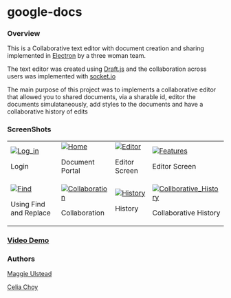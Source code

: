 # google-docs

<h3>Overview</h3>
<p>This is a Collaborative text editor with document creation and sharing implemented in <a href="https://electronjs.org/">Electron</a> by a three woman team.</p>
<p>The text editor was created using <a href="https://draftjs.org">Draft.js</a> and the collaboration across users was implemented with <a href="https://socket.io/docs/">socket.io</a></p>
<p> The main purpose of this project was to implements a collaborative editor that allowed you to shared documents, via a sharable id, editor the documents simulataneously, add styles to the documents and have a collaborative history of edits</p>

<h3>ScreenShots</h3>
<table>
  <tr>
    <td>
      <a href="https://ibb.co/ihRRBU"><img src="https://thumb.ibb.co/ihRRBU/Log_in.png" alt="Log_in" border="0"></a>
      <p>Login</p>
    </td>
    <td>
      <a href="https://ibb.co/kFD6BU"><img src="https://thumb.ibb.co/kFD6BU/Home.png" alt="Home" border="0"></a>
      <p>Document Portal</p>
    </td>
    <td>
      <a href="https://ibb.co/hTTTQp"><img src="https://thumb.ibb.co/hTTTQp/Editor.png" alt="Editor" border="0"></a>
      <p>Editor Screen</p>
    </td>
    <td>
      <a href="https://ibb.co/kfQ8Qp"><img src="https://thumb.ibb.co/kfQ8Qp/Features.png" alt="Features" border="0"></a>
      <p>Editor Screen</p>
    </td>
  </tr>
  <tr>
    <td>
      <a href="https://ibb.co/nP0xJ9"><img src="https://thumb.ibb.co/nP0xJ9/Find.png" alt="Find" border="0"></a>
      <p>Using Find and Replace</p>
    </td>
    <td>
      <a href="https://ibb.co/gWNYrU"><img src="https://thumb.ibb.co/gWNYrU/Collaboration.png" alt="Collaboration" border="0"></a>
      <p>Collaboration</p>
    </td>
    <td>
      <a href="https://ibb.co/ck7cJ9"><img src="https://thumb.ibb.co/ck7cJ9/History.png" alt="History" border="0"></a>
      <p>History</p>
    </td>
    <td>
      <a href="https://ibb.co/fXyjy9"><img src="https://thumb.ibb.co/fXyjy9/Collborative_History.png" alt="Collborative_History" border="0"></a>
      <p>Collaborative History</p>
    </td>
  </tr>
</table>

<h3><a href="https://vimeo.com/281367961#t=20s">Video Demo </a></h3>

<h3>Authors</h3>
<p><a href="https://github.com/mugelstad">Maggie Ulstead</a></p>
<p><a href="https://github.com/celia96">Celia Choy</a></p>
